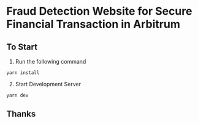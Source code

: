 # Fraud Detection Website for Secure Financial Transaction in Arbitrum

## To Start
1. Run the following command
```
yarn install
```
2. Start Development Server
```
yarn dev
```

## Thanks
